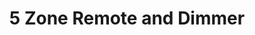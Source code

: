 ---
date_added: 2020-05-26
model: ZB-5001
vendor: RGB Genie
title: 5 Zone Remote and Dimmer
category: remote
supports: action
zigbeemodel: ['ZGRC-KEY-012']
compatible: [deconz]
deconz: 1256
mlink: https://rgbgenie.com/?product=rgbgenie-5-zone-remote-and-dimmer-zigbee
link: https://www.amazon.com/RGBgenie-Brightness-Control-Factory-Philips/dp/B07GBK3KPS/
link2: 
link3: 
---